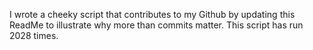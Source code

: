 I wrote a cheeky script that contributes to my Github by updating this ReadMe to illustrate why more than commits matter. This script has run 2028 times.